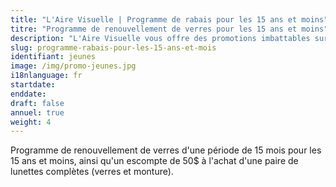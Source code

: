 ```yaml
---
title: "L'Aire Visuelle | Programme de rabais pour les 15 ans et moins"
titre: "Programme de renouvellement de verres pour les 15 ans et moins"
description: "L'Aire Visuelle vous offre des promotions imbattables sur tous produits de la vue."
slug: programme-rabais-pour-les-15-ans-et-mois
identifiant: jeunes
image: /img/promo-jeunes.jpg
i18nlanguage: fr
startdate: 
enddate: 
draft: false
annuel: true
weight: 4
---
```


Programme de renouvellement de verres d'une période de 15 mois pour les 15 ans et moins, ainsi qu'un escompte de 50$ à l'achat d'une paire de lunettes complètes (verres et monture).